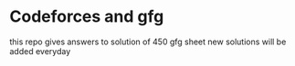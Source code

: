 # Codeforces and gfg
this  repo gives answers to solution of 450 gfg sheet new solutions will be added everyday
